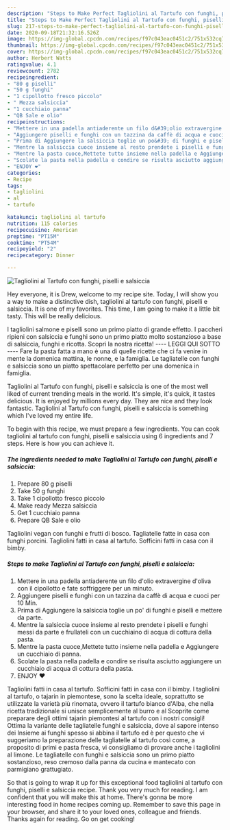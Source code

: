 ```yaml
---
description: "Steps to Make Perfect Tagliolini al Tartufo con funghi, piselli e salsiccia"
title: "Steps to Make Perfect Tagliolini al Tartufo con funghi, piselli e salsiccia"
slug: 217-steps-to-make-perfect-tagliolini-al-tartufo-con-funghi-piselli-e-salsiccia
date: 2020-09-18T21:32:16.526Z
image: https://img-global.cpcdn.com/recipes/f97c043eac0451c2/751x532cq70/tagliolini-al-tartufo-con-funghi-piselli-e-salsiccia-recipe-main-photo.jpg
thumbnail: https://img-global.cpcdn.com/recipes/f97c043eac0451c2/751x532cq70/tagliolini-al-tartufo-con-funghi-piselli-e-salsiccia-recipe-main-photo.jpg
cover: https://img-global.cpcdn.com/recipes/f97c043eac0451c2/751x532cq70/tagliolini-al-tartufo-con-funghi-piselli-e-salsiccia-recipe-main-photo.jpg
author: Herbert Watts
ratingvalue: 4.1
reviewcount: 2782
recipeingredient:
- "80 g piselli"
- "50 g funghi"
- "1 cipollotto fresco piccolo"
- " Mezza salsiccia"
- "1 cucchiaio panna"
- "QB Sale e olio"
recipeinstructions:
- "Mettere in una padella antiaderente un filo d&#39;olio extravergine d&#39;oliva con il cipollotto e fate soffriggere per un minuto."
- "Aggiungere piselli e funghi con un tazzina da caffè di acqua e cuoci per 10 Min."
- "Prima di Aggiungere la salsiccia toglie un po&#39; di funghi e piselli e mettere da parte."
- "Mentre la salsiccia cuoce insieme al resto prendete i piselli e funghi messi da parte e frullateli con un cucchiaino di acqua di cottura della pasta."
- "Mentre la pasta cuoce,Mettete tutto insieme nella padella e Aggiungere un cucchiaio di panna."
- "Scolate la pasta nella padella e condire se risulta asciutto aggiungere un cucchiaio di acqua di cottura della pasta."
- "ENJOY ❤️"
categories:
- Recipe
tags:
- tagliolini
- al
- tartufo

katakunci: tagliolini al tartufo 
nutrition: 115 calories
recipecuisine: American
preptime: "PT15M"
cooktime: "PT54M"
recipeyield: "2"
recipecategory: Dinner

---
```



![Tagliolini al Tartufo con funghi, piselli e salsiccia](https://img-global.cpcdn.com/recipes/f97c043eac0451c2/751x532cq70/tagliolini-al-tartufo-con-funghi-piselli-e-salsiccia-recipe-main-photo.jpg)

Hey everyone, it is Drew, welcome to my recipe site. Today, I will show you a way to make a distinctive dish, tagliolini al tartufo con funghi, piselli e salsiccia. It is one of my favorites. This time, I am going to make it a little bit tasty. This will be really delicious.

I tagliolini salmone e piselli sono un primo piatto di grande effetto. I paccheri ripieni con salsiccia e funghi sono un primo piatto molto sostanzioso a base di salsiccia, funghi e ricotta. Scopri la nostra ricetta! ---- LEGGI QUI SOTTO ---- Fare la pasta fatta a mano è una di quelle ricette che ci fa venire in mente la domenica mattina, le nonne, e la famiglia. Le tagliatelle con funghi e salsiccia sono un piatto spettacolare perfetto per una domenica in famiglia.

Tagliolini al Tartufo con funghi, piselli e salsiccia is one of the most well liked of current trending meals in the world. It's simple, it's quick, it tastes delicious. It is enjoyed by millions every day. They are nice and they look fantastic. Tagliolini al Tartufo con funghi, piselli e salsiccia is something which I've loved my entire life.


To begin with this recipe, we must prepare a few ingredients. You can cook tagliolini al tartufo con funghi, piselli e salsiccia using 6 ingredients and 7 steps. Here is how you can achieve it.

<!--inarticleads1-->

##### The ingredients needed to make Tagliolini al Tartufo con funghi, piselli e salsiccia:

1. Prepare 80 g piselli
1. Take 50 g funghi
1. Take 1 cipollotto fresco piccolo
1. Make ready  Mezza salsiccia
1. Get 1 cucchiaio panna
1. Prepare QB Sale e olio


Tagliolini vegan con funghi e frutti di bosco. Tagliatelle fatte in casa con funghi porcini. Tagliolini fatti in casa al tartufo. Sofficini fatti in casa con il bimby. 

<!--inarticleads2-->

##### Steps to make Tagliolini al Tartufo con funghi, piselli e salsiccia:

1. Mettere in una padella antiaderente un filo d&#39;olio extravergine d&#39;oliva con il cipollotto e fate soffriggere per un minuto.
1. Aggiungere piselli e funghi con un tazzina da caffè di acqua e cuoci per 10 Min.
1. Prima di Aggiungere la salsiccia toglie un po&#39; di funghi e piselli e mettere da parte.
1. Mentre la salsiccia cuoce insieme al resto prendete i piselli e funghi messi da parte e frullateli con un cucchiaino di acqua di cottura della pasta.
1. Mentre la pasta cuoce,Mettete tutto insieme nella padella e Aggiungere un cucchiaio di panna.
1. Scolate la pasta nella padella e condire se risulta asciutto aggiungere un cucchiaio di acqua di cottura della pasta.
1. ENJOY ❤️


Tagliolini fatti in casa al tartufo. Sofficini fatti in casa con il bimby. I tagliolini al tartufo, o tajarin in piemontese, sono la scelta ideale, soprattutto se utilizzate la varietà più rinomata, ovvero il tartufo bianco d&#39;Alba, che nella ricetta tradizionale si unisce semplicemente al burro e al Scoprite come preparare degli ottimi tajarin piemontesi al tartufo con i nostri consigli! Ottima la variante delle tagliatelle funghi e salsiccia, dove al sapore intenso dei Insieme ai funghi spesso si abbina il tartufo ed è per questo che vi suggeriamo la preparazione delle tagliatelle al tartufo così come, a proposito di primi e pasta fresca, vi consigliamo di provare anche i tagliolini al limone. Le tagliatelle con funghi e salsiccia sono un primo piatto sostanzioso, reso cremoso dalla panna da cucina e mantecato con parmigiano grattugiato. 

So that is going to wrap it up for this exceptional food tagliolini al tartufo con funghi, piselli e salsiccia recipe. Thank you very much for reading. I am confident that you will make this at home. There's gonna be more interesting food in home recipes coming up. Remember to save this page in your browser, and share it to your loved ones, colleague and friends. Thanks again for reading. Go on get cooking!
